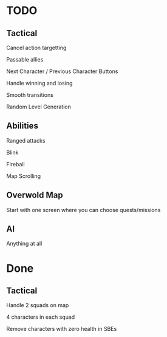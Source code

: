 TODO
====

Tactical
--------
Cancel action targetting

Passable allies

Next Character / Previous Character Buttons

Handle winning and losing

Smooth transitions

Random Level Generation

Abilities
---------
Ranged attacks

Blink

Fireball

Map Scrolling


Overwold Map
------------
Start with one screen where you can choose quests/missions

AI
--
Anything at all

Done
====

Tactical
--------
Handle 2 squads on map

4 characters in each squad

Remove characters with zero health in SBEs
